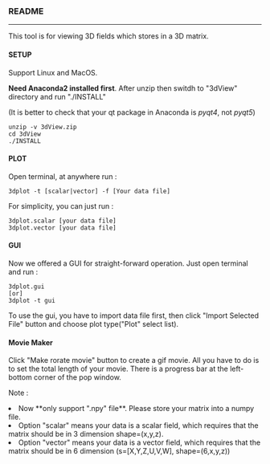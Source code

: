 ### README
----
This tool is for viewing 3D fields which stores in a 3D matrix.

#### SETUP
Support Linux and MacOS.

**Need Anaconda2 installed first**. After unzip then switdh to "3dView" directory and run "./INSTALL"

(It is better to check that your qt package in Anaconda is *pyqt4*, not *pyqt5*)
```
unzip -v 3dView.zip
cd 3dView
./INSTALL
```

#### PLOT
Open terminal, at anywhere run :

```
3dplot -t [scalar|vector] -f [Your data file]
```

For simplicity, you can just run :

```
3dplot.scalar [your data file]
3dplot.vector [your data file]
```

#### GUI
Now we offered a GUI for straight-forward operation. Just open terminal and run :

```
3dplot.gui
[or]
3dplot -t gui
```

To use the gui, you have to import data file first, then click "Import Selected File" button and choose plot type("Plot" select list).

#### Movie Maker
Click "Make rorate movie" button to create a gif movie. All you have to do is to set the total length of your movie. There is a progress bar at the left-bottom corner of the pop window.

Note : 
<li> Now **only support ".npy" file**. Please store your matrix into a numpy file.
<li> Option "scalar" means your data is a scalar field, which requires that the matrix should be in 3 dimension shape=(x,y,z). 
<li> Option "vector" means your data is a vector field, which requires that the matrix should be in 6 dimension (s=[X,Y,Z,U,V,W], shape=(6,x,y,z))